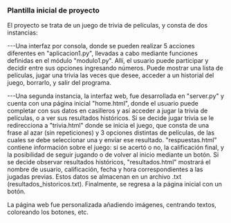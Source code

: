 ### Plantilla inicial de proyecto

El proyecto se trata de un juego de trivia de películas, y consta de dos instancias:

---Una interfaz por consola, donde se pueden realizar 5 acciones diferentes en "aplicacion1.py", llevadas a cabo mediante funciones definidas en el módulo "modulo1.py". Allí, el usuario puede participar y decidir entre sus opciones ingresando números. Puede mostrar una lista de películas, jugar una trivia las veces que desee, acceder a un historial del juego, borrarlo, y salir del programa.

---Una segunda instancia, la interfaz web, fue desarrollada en "server.py" y cuenta con una página inicial "home.html", donde el usuario puede completar con sus datos en casilleros y así acceder a jugar la trivia de películas, o a ver sus resultados históricos. Si se decide jugar trivia se le redirecciona a "trivia.html" donde se inicia el juego, que consta de una frase al azar (sin repeticiones) y 3 opciones distintas de películas, de las cuales se debe seleccionar una y enviar ese resultado. "respuestas.html" contiene información sobre el juego: si se acertó o no, la calificación final, y la posibilidad de seguir jugando o de volver al inicio mediante un botón. Si se decide observar resultados históricos, "resultados.html" mostrará el nombre de usuario, calificación, fecha y hora correspondientes a las jugadas previas. Estos datos se almacenan en un archivo .txt (resultados_historicos.txt). Finalmente, se regresa a la página inicial con un botón. 

La página web fue personalizada añadiendo imágenes, centrando textos, coloreando los botones, etc.